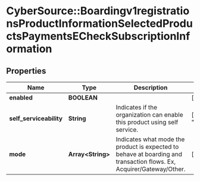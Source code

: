 # CyberSource::Boardingv1registrationsProductInformationSelectedProductsPaymentsECheckSubscriptionInformation

## Properties
Name | Type | Description | Notes
------------ | ------------- | ------------- | -------------
**enabled** | **BOOLEAN** |  | [optional] 
**self_serviceability** | **String** | Indicates if the organization can enable this product using self service. | [optional] [default to &quot;NOT_SELF_SERVICEABLE&quot;]
**mode** | **Array&lt;String&gt;** | Indicates what mode the product is expected to behave at boarding and transaction flows. Ex, Acquirer/Gateway/Other. | [optional] 


